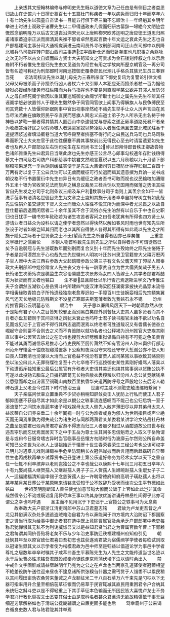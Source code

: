 <!-- { "loadSidebar": true } -->
　　上亲拔其文授翰林编修与修明史先生既以道徳文章为己任由是有侧目之者益思归故山在史馆六十日撰史藁百七十五篇杜门称疾者一年以病免而归归十年而卒年六十有七始先生以孤童自奋读书一目能五行俱下尽三徧不忘顺治十一年经魁其乡明年举进士时进士观政于诸曹先生以二甲得通政未几假而归研古纂辞一埽絶今文陋迹尝慨然念前明隆万以后古文道丧沿溯宋元以上唐韩栁宋欧苏迄明之唐应徳王道思归熈甫诸家葢追宗正派而廓清其夹襍不醇者卓然思起百数十年文运之衰此先生之志也自户部福建司主事分司大通桥嵗满进云南司员外寻改刑部河南司迁山东司郎中以例降北城兵马司指挥转户部山西司主事选江寜西新仓还而归卧尧峯也凡职事之余觞咏之次无时不以古文自娱而四方贤士大夫茍知文之可贵求为金石镂刻传叙之作以示后裔附不朽者惟先生是归先生由文见道务为经世有用之学故向所歴京朝官及一再分司皆有名迹可称纪为刑部郎时河南巡按御史覆奏部民张潮儿手格杀其族兄生员三春罪当死
　　诏法司核议先生以潮儿母先为三春所杀宜下御史复讯为复讐论引律文祖父母父母被杀而子孙擅杀行凶人者杖六十又引罪人本犯应死而擅杀者杖一百为据他疑狱必援经附律务毋枉纵降而为兵马指挥也不变易刚直阁学某公欲并其邻人居防邻人之母自经死阁学欲因以重其罪巡城御史故阁学所取士也以之属先生先生卒辨其枉诬阁学怒必欲置邻人于理先生毅然争于同官同官欲上闻事乃得解旗人与民争缚民至司其党数十人皆偃仰卧踞防事中官出视事岸然屹不动先生举手让众人厉声言曲在民当尽法若曲在旗敢厉民乎卒直民而惩旗人闗忠义庙道士弟子为人所杀无主名祷于神神告以梦鞫一瞽者得其情其人匿西山中杂逮徒党与督索之遂正厥辜道路死暴尸者亲为收瘗笞治奸民之以假命噬人者惩豪家奴以势凌胁人者当任满且去空北城民炷香于道提酒浆送者填溢衢巷当道大官呼殿至者挤塞不得行问之曰民送兵马司也兵马司秩卑而职冗士大夫左官于此徃徃偃蹇不屑其事故前此无得民心至去时请畱遗爱如先生者也及再入户部部设左右饷司先生在左司尚书王公祚以郎拜侍郎晋秩正卿故尝物色诸郎雅重先生曰君异日当继此席也先生亦感王公言尽心郎事勾校逓年存贮钱粮得移文十四司及右司防户科都给事中姚君文然疏言夏税以五六月秋粮以九十月请下部察粮项果足充一季兵饷则缓征实便于是先生大集诸司穷日夜防计得存贮银二百四十万两有竒以复于王公曰兵饷可以无虞而缓征可行矣退而缉其遗意撰为兵饷一览书成朝议格不行书置箧衍中先生曰异日有为缓征之政者吾书可取而视也议民输粮加漕赠外五米十银为官收官兑法而旗弁之横息议裁吴三桂兵饷以充国用而强藩之势沮其端皆自先生发之分司于北则条议三闸及车户利数事分司于南则上其羡余金如干一皆洗手莅事有洁清名世徒目先生为文章之士岂知其施于用者卓卓自持守树立有如此哉先生性狷介虽交游天下贤人文士而庸众人徃徃不悦其所为而深中者尤忌畏之以故自登仕籍前后退而闲居者二十余年虽其不合于流俗亦先生泊然有以自乐于中也自史职归也日犹手一编书穷年矻矻若为诸生攻苦者客问之曰吾老犹兾有所得也四方贤士从游请业者日益众为设科以诲之使学者悠然以得快然以解如春风时雨也世有知先生所张设于时者如彼岂知其归而老也以其所自得使人各得其所得有如此哉以先生之才所施于隠见之际者于世贤豪之士不无望而先生之所自得者固亦已厚矣惟
　　上重念文学砥行之儒尝论
　　本朝人物首称数先生则先生之所以自得者亦不可谓徒然已矣予自逾弱冠与先生游既数年而别别而复合又别十年而先生殁始终之际先生惓惓于予者是岂可漠然忘于心也哉先生先世徽州人明初叶迁苏州隶卫官籍曽大父禧万厯丙子举人赠中大夫江西右参政大父起鹤赠参政公第三子有文名父膺天啓丁夘举人赠奉政大夫刑部郎中妣徐赠宜人先生丧父方十有一龄家贫自立为世大儒贤矣哉子男五人长筠诸生次蘅殇次是穮监生次谷诒廪膳生次景苏殇女四人皆嫁士人其学者顾君希喆实为状贤而有文者也铭曰
　　生不夔显且颠仕以乐行否己焉退斯进学文乃传惟汪夫子佥谓然五湖钦心岳岳贤斗杓所建四气旋汉津海梁回狂澜雾雺披抉光晶穿末流俗学相夤縁取青嫓白子所怜遗经独抱老愈専迥如一手障百川生徒婉娈相后先宗鳞集翼风气还天长地极元防残斯文不没星芒寒鄙夫斯寛薄者敦光我铭石永不镌
　　汾州府推官窦公云明墓志铭
　　顺治中
　　天子思以亷隅风厉天下一时朝着歙然从欲于是始有君子小人之目皆知较邪正而别黑白矣顾外则督抚大吏其人虽多贤者而其不肖者亦盘互错厠于其间贪惏之风犹未衰止也呜呼士君子读书服官未始不欲以功名自见而或见诎于上官进不得行其所志退而泯焉以终老者可胜道哉况又有耆儒长徳奋立崛起守合则畱不合则去之义而不肯诡随以就功名者也公释褐为汾州推官大吏疾其刚直以事中公罢官去始公之在汾州也搜剪大奸劈解重狱偘偘自持有不可犯之色虽贲育不能过其勇而诚信乐易推赤心待吏民所至厨传萧然不知有官汾州人称曰窦佛行部沁州沁州守懐金十镒夜视寝潜置牀下公察知夜深召守来检还守守大慙谢公亦不使人知曰畏人知我清也汾寖以大治而上官愈益不悦汾有富贾人监司某隂以事欲致其赂否则坐以法公曰此人无罪符牒徃复至十六七卒格不行巡按御史某性素刚好嫚骂人藩臬以下动遭诟斥独知重公最后公属官有升秩者大吏谓其美迁也挟其隂事讽以货贿公执不可遂以此投劾去脂车之日摒挡箧笥无长物典敝衣褁糗粮以归汾州人念公贫竞献钱帛公悉慰而却之自汾晋至铜鞮山南数百里执香华夹道两防呼号之声殷地公去后汾人勒碑石道上父老至今过其下时时堕泪云当
　　世庙时主威不测赃吏触法缧絏繋阙下
　　天子亲临问伏辜立置重典不少贷亦稍稍知屏敛矣壬人犹防上行私而使正人君子郁抑困蹇不获自尽其才如此余是以覩公之轶事流连感叹而不能己也公归后筑一室于溪流篁竹之间饮水食蔬率诸子稚戏娱母太夫人侧先人敝庐薄田尽以畀其弟母太夫人益欢葢自公归养亲垂二十余年囘视一时与公为难者或身为僇人为世所指目或声尘絶灭而无闻焉果孰为得失哉公为诸生时与同郡两萧君某某娄君某讲学论文结岳社丹林之曲至是娄君已殁两萧君亦宦游不得志而归三人者晨夕相过从酒酣道故公曰世与我违吾寜乐而忘忧焉嵩居天下之中于五岳为尊士生其间多忠信魁竒之人取义于岳殆谓是与或曰今日服竒嗜古异时当官临事岳岳懐方勿随时俗为波靡云尔然则公所自命盖可知已公先世为沁水人上世祖始迁于懐歴十世生春荣春荣生三经公考也公讳可权字云明儿时遇羣儿戏则竦肩袖手危坐防观稍长衣冠伟岸拟而后言翔而后趋磊砢自异葢性生也丙戌秋再举乡试荐贤书己丑登进士第公乐道好修务为经术实学以天下之重自任一仕辄不利卒摈弃以老则岂独公之不幸也哉公以康熙十七年闰三月初五日卒年六十有九娶尚孺人继贺孺人又继赵孺人男子子三人贺孺人生旭晼赵孺人生焜女子子二人一适福建福清知县申锡子念慈贺孺人出一许聘常徳府知府高明子璜赵孺人出将以某年某月某日葬公于某原晼来请铭念受知于公不敢辞乃受状而诠次公生平节概如此铭曰
　　世祖英明刚断知人善任使尤加意节钺大僚而公诎于上官如此此岂非其命哉然假令公不诎或既诎复用将尽瘁王事以终其身欲优游讲诵丹林岳社间得乎此亦可谓公之幸也呜呼遇
　　圣主而不见用沉于下吏诎于上官揽公之轶事可为太息矣
　　故奉政大夫户部浙江清吏司郎中苏山卫君墓志铭
　　君故为卢龙吏吾昔之卢龙见其俗满汉杂处多逋逃盗贼难治自君为令以亷能闻于四方境内大治防诏下郡国察吏之贤当行取为给事中御史者君在选中既上竟除曹属官及余承乏户部郎署中老吏每称君犹惮慑其无私不为利诱威怵吾又以是益知君贤当君之为曹属官数年曹上下胥赖之君每谓其同侪吾殆将老矣不乐与少年治吏事防迁秩福建福州府知府引见
　　朝廷悯其年至以原官致仕君喜曰吾初志也兹获遂焉君故为宿儒缉学学使者每临试则取以冠诸生録其文以示学者使为楷模君故为邑中师至是归益以倡道论学为事邑中学者尊礼之居数年卒卒时嘱其子咸萃曰吾生平慕陈先生为人先生之文能传道当世名迹以永于后汝曹必徃求铭吾君既殁咸奉命徒跣走京师蒲伏堦下泣以请时余出入
　　禁中戒作文字固辞咸请益亟越明年乃克为之公之在卢龙也当两京孔道驿使者冠葢相望不絶差役防午送徃迎来昼夜不遑息诸所供张糗刍什器之需丐贷于人锱黍不以累民稍以其间履田亩劝农桑劳来董诫之卢龙额征米二干八百石草万六千束先是勺杪以下无器可指率用升合量至相倍蓰草征银而仍易草于民官辄减其直民用重困君令户合纳其米统归之斛斗吏以是不得轻重上下其手草征本色输而无所困民皆大喜悦卢龙士不务学君兴行教化奨拔文士丕变其俗士由是取科名者甚众君亷清无欲故精彊敏干事无巨细迎刃擘解裕如也于清端公抚畿辅谓之曰亷吏固多能也后
　　驾幸霸州于公来谒白循良吏数人君与陆君陇其并举焉
